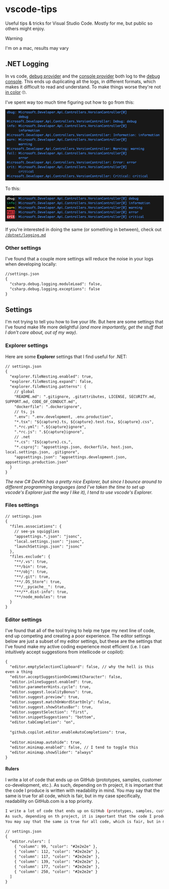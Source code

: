 # vscode-tips

Useful tips & tricks for Visual Studio Code. Mostly for me, but public so others might enjoy.

> [!Warning]
> I'm on a mac, results may vary

## .NET Logging

In vs code, [debug provider][dotnet-logging-debug-provider] and the [console provider][dotnet-logging-console-provider] both log to the [debug console][vscode-debug-console]. This ends up duplicating all the logs, in different formats, which makes it difficult to read and understand. To make things worse they're not [in color](/dotnet/logging.md#add-some-color) :roll_eyes:.

I've spent way too much time figuring out how to go from this:

![debug_console_log](./img/debug_console_log.png)

To this:

![console_log_allow_ansi_single_line](./img/console_log_allow_ansi_single_line.png)

If you're interested in doing the same (or something in between), check out [`/dotnet/logging.md`](/dotnet/logging.md)

### Other settings

I've found that a couple more settings will reduce the noise in your logs when developing locally:

```jsonc
//settings.json
{
  "csharp.debug.logging.moduleLoad": false,
  "csharp.debug.logging.exceptions": false
}
```

## Settings

I'm not trying to tell you how to live your life. But here are some settings that I've found make life more delightful _(and more importantly, get the stuff that I don't care about, out of my way)_.

### Explorer settings

Here are some **Explorer** settings that I find useful for .NET:

```jsonc
// settings.json
{
  "explorer.fileNesting.enabled": true,
  "explorer.fileNesting.expand": false,
  "explorer.fileNesting.patterns": {
    // global
    "README.md": ".gitignore, .gitattributes, LICENSE, SECURITY.md, SUPPORT.md, CODE_OF_CONDUCT.md",
    "dockerfile": ".dockerignore",
    // ts, js
    ".env": ".env.development, .env.production",
    "*.tsx": "${capture}.ts, ${capture}.test.tsx, ${capture}.css",
    ".*rc.yml": ".${capture}ignore",
    ".*rc.js": ".${capture}ignore",
    // .net
    "*.cs": "I${capture}.cs,",
    "*.csproj": "appsettings.json, dockerfile, host.json, local.settings.json, .gitignore",
    "appsettings.json": "appsettings.development.json, appsettings.production.json"
  }
}
```

_The new C# DevKit has a pretty nice Explorer, but since I bounce around to different programming languages (and I've taken the time to set up vscode's Explorer just the way I like it), I tend to use vscode's Explorer._

### Files settings

```jsonc
// settings.json
{
  "files.associations": {
    // see-ya squigglies
    "appsettings.*.json": "jsonc",
    "local.settings.json": "jsonc",
    "launchSettings.json": "jsonc"
  },
  "files.exclude": {
    "**/.vs": true,
    "**/bin": true,
    "**/obj": true,
    "**/.git": true,
    "**/.DS_Store": true,
    "**/__pycache__": true,
    "**/**.dist-info": true,
    "**/node_modules": true
  }
}
```

### Editor settings

I've found that all of the tool trying to help me type my next line of code, end up competing and creating a poor experience. The editor settings below are just a subset of my editor settings, but these are the settings that I've found make my active coding experience most efficient (i.e. I can intuitively accept suggestions from intellicode or copilot):

```jsonc
{
  "editor.emptySelectionClipboard": false, // why the hell is this even a thing
  "editor.acceptSuggestionOnCommitCharacter": false,
  "editor.inlineSuggest.enabled": true,
  "editor.parameterHints.cycle": true,
  "editor.suggest.localityBonus": true,
  "editor.suggest.preview": true,
  "editor.suggest.matchOnWordStartOnly": false,
  "editor.suggest.showStatusBar": true,
  "editor.suggestSelection": "first",
  "editor.snippetSuggestions": "bottom",
  "editor.tabCompletion": "on",

  "github.copilot.editor.enableAutoCompletions": true,

  "editor.minimap.autohide": true,
  "editor.minimap.enabled": false, // I tend to toggle this
  "editor.minimap.showSlider": "always"
}
```

#### Rulers

I write a lot of code that ends up on GitHub (prototypes, samples, customer co-development, etc.).
As such, depending on th project, it is important that the code I produce is written with readability in mind.
You may say that the same is true for all code, which is fair, but in my case specifically, readability on GitHub.com is a top priority.

```sh
I write a lot of code that ends up on GitHub (prototypes, samples, customer co-development, etc.).
As such, depending on th project, it is important that the code I produce is written with readability in mind.
You may say that the same is true for all code, which is fair, but in my case specifically, readability on GitHub.com is a top priority.
```

```jsonc
// settings.json
{
  "editor.rulers": [
    { "column": 99, "color": "#2e2e2e" },
    { "column": 112, "color": "#2e2e2e" },
    { "column": 117, "color": "#2e2e2e" },
    { "column": 139, "color": "#2e2e2e" },
    { "column": 177, "color": "#2e2e2e" },
    { "column": 250, "color": "#2e2e2e" }
  ]
}
```

[dotnet-logging-console-provider]: https://learn.microsoft.com/aspnet/core/fundamentals/logging/#console
[dotnet-logging-debug-provider]: https://learn.microsoft.com/aspnet/core/fundamentals/logging/#debug
[vscode-debug-console]: https://code.visualstudio.com/docs/editor/debugging
